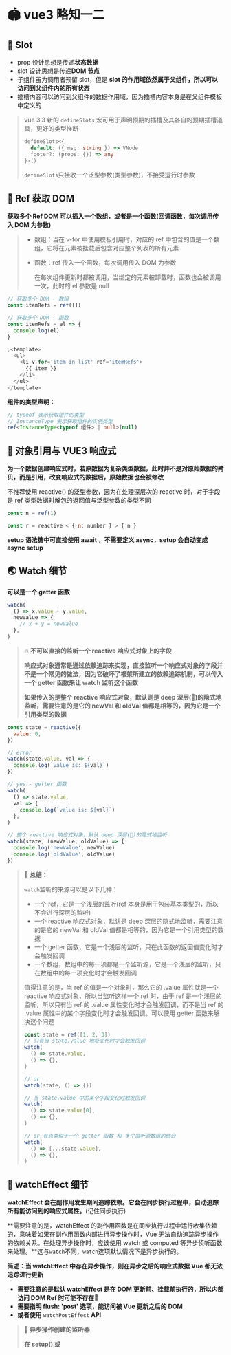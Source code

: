 # 🏟️ vue3 略知一二

## 📒 Slot

- prop 设计思想是传递**状态数据**
- slot 设计思想是传递**DOM 节点**
- 子组件虽为调用者预留 slot，但是 **slot 的作用域依然属于父组件，所以可以访问到父组件内的所有状态**
- 插槽内容可以访问到父组件的数据作用域，因为插槽内容本身是在父组件模板中定义的

> vue 3.3 新的 `defineSlots` 宏可用于声明预期的插槽及其各自的预期插槽道具，更好的类型推断
>
> ```typescript
> defineSlots<{
>   default: ({ msg: string }) => VNode
>   footer?: (props: {}) => any
> }>()
> ```
>
> `defineSlots`只接收一个泛型参数(类型参数)，不接受运行时参数

## 👣 Ref 获取 DOM

**获取多个 Ref DOM 可以插入一个数组，或者是一个函数(回调函数，每次调用传入 DOM 为参数)**

> - 数组：当在 v-for 中使用模板引用时，对应的 ref 中包含的值是一个数组，它将在元素被挂载后包含对应整个列表的所有元素
> - 函数：ref 传入一个函数，每次调用传入 DOM 为参数
>
>   在每次组件更新时都被调用，当绑定的元素被卸载时，函数也会被调用一次，此时的 el 参数是 null

```javascript
// 获取多个 DOM - 数组
const itemRefs = ref([])

// 获取多个 DOM - 函数
const itemRefs = el => {
  console.log(el)
}

;<template>
  <ul>
    <li v-for='item in list' ref='itemRefs'>
      {{ item }}
    </li>
  </ul>
</template>
```

**组件的类型声明：**

```typescript
// typeof 表示获取组件的类型
// InstanceType 表示获取组件的实例类型
ref<InstanceType<typeof 组件> | null>(null)
```

## 📘 对象引用与 VUE3 响应式

**为一个数据创建响应式时，若原数据为复杂类型数据，此时并不是对原始数据的拷贝，而是引用，改变响应式的数据后，原始数据也会被修改**

不推荐使用 reactive() 的泛型参数，因为在处理深层次的 reactive 时，对于字段是 ref 类型数据时解包的返回值与泛型参数的类型不同

```javascript
const n = ref(1)

const r = reactive < { n: number } > { n }
```

**setup 语法糖中可直接使用 await ，不需要定义 async，setup 会自动变成 async setup**

## 🌏 Watch 细节

**可以是一个 getter 函数**

```javascript
watch(
  () => x.value + y.value,
  newValue => {
    // x + y = newValue
  },
)
```

> 🔥 **不可以直接的监听一个 reactive 响应式对象上的字段**
>
> **响应式对象通常是通过依赖追踪来实现，直接监听一个响应式对象的字段并不是一个常见的做法，因为它破坏了框架所建立的依赖追踪机制，可以传入一个 getter 函数来让 watch 监听这个函数**
>
> **如果传入的是整个 reactive 响应式对象，默认则是 deep 深层(🌻)的隐式地监听，需要注意的是它的 newVal 和 oldVal 值都是相等的，因为它是一个引用类型的数据**

```javascript
const state = reactive({
  value: 0,
})

// error
watch(state.value, val => {
  console.log(`value is: ${val}`)
})

// yes - getter 函数
watch(
  () => state.value,
  val => {
    console.log(`value is: ${val}`)
  },
)

// 整个 reactive 响应式对象，默认 deep 深层(🌻)的隐式地监听
watch(state, (newValue, oldValue) => {
  console.log('newValue', newValue)
  console.log('oldValue', oldValue)
})
```

> **🛟 总结：**
>
> `watch`监听的来源可以是以下几种：
>
> - 一个 ref，它是一个浅层的监听(ref 本身是用于包装基本类型的，所以不会进行深层的监听)
> - 一个 reactive 响应式对象，默认是 deep 深层的隐式地监听，需要注意的是它的 newVal 和 oldVal 值都是相等的，因为它是一个引用类型的数据
> - 一个 getter 函数，它是一个浅层的监听，只在此函数的返回值变化时才会触发回调
> - 一个数组，数组中的每一项都是一个监听源，它是一个浅层的监听，只在数组中的每一项变化时才会触发回调
>
> 值得注意的是，当 ref 的值是一个对象时，那么它的 .value 属性就是一个 reactive 响应式对象，所以当监听这样一个 ref 时，由于 ref 是一个浅层的监听，所以只有当 ref 的 .value 属性变化时才会触发回调，而不是当 ref 的 .value 属性中的某个字段变化时才会触发回调。可以使用 getter 函数来解决这个问题
>
> ```typescript
> const state = ref([1, 2, 3])
> // 只有当 state.value 地址变化时才会触发回调
> watch(
>   () => state.value,
>   () => {},
> )
>
> // or
> watch(state, () => {})
>
> // 当 state.value 中的某个字段变化时触发回调
> watch(
>   () => state.value[0],
>   () => {},
> )
>
> // or,有点类似于一个 getter 函数 和 多个监听源数组的结合
> watch(
>   () => [...state.value],
>   () => {},
> )
> ```

## 🍯 watchEffect 细节

**watchEffect 会在副作用发生期间追踪依赖。它会在同步执行过程中，自动追踪所有能访问到的响应式属性。**(记住同步执行)

**需要注意的是，watchEffect 的副作用函数是在同步执行过程中运行收集依赖的，意味着如果在副作用函数内部进行异步操作时，Vue 无法自动追踪异步操作的依赖关系。在处理异步操作时，应该使用 watch 或 computed 等异步侦听函数来处理。**这与`watch`不同，`watch`选项默认情况下是异步执行的。

**简述：当 watchEffect 中存在异步操作，则在异步之后的响应式数据 Vue 都无法追踪进行更新**

- **需要注意的是默认 watchEffect 是在 DOM 更新前、挂载前执行的，所以内部访问 DOM Ref 时可能不存在**🌻
- **需要指明 flush: 'post' 选项，能访问被 Vue 更新之后的 DOM**
- **或者使用** `watchPostEffect` **API**

> **🥽 异步操作创建的监听器**
>
> **在 setup() 或 <script setup> 中同步语句创建的侦听器，会自动绑定到宿主组件实例上，并且会在宿主组件卸载时自动停止。因此，在大多数情况下，无需关心怎么停止一个侦听器。**
>
> **但是，用异步回调创建一个侦听器，它不会绑定到当前组件上，必须手动停止它，以防内存泄漏。(包括 watch 与 watchPostEffect)**这是在自定义 hooks 中需要特别注意的细节
>
> ```javascript
> let unwatch = null
> getList().then(()=>{
>   // 异步中创建 watchEffect、watch 需要手动清除
>   unwatch = watch() or watchEffect()
> })
>
>
> // 组件卸载去除
> unwatch()
> ```

## 🏖️ 监听子组件生命周期

通过 `@vnode-updated` or `@vnodeUpdated` 监听

> 与 vue2 不同，在 2 版本中，监听子组件生命周期需要通过 `@hook:updated` 监听

## 🤿 provide | inject 标注类型

**通常依赖注入在多个组件中进行使用，为它标注正确的类型非常重要，vue 为此提供一个接口类型根据** `InjectionKey`**，与** `Symbol`**配合使用**

🏡 同时的也应该为 inject 提供泛型标注，**推荐的做法是将这些泛型的类型编写在同一个文件中，以供其他组件导入使用**

```javascript
provide(key, value)

// 一般使用
provide(options,{value:true})


// ts
const options = Symbol() as InjectionKey<{x:number}>

// 如果 value 位置传入错误类型就会报错提示
provide(options,{value:1})

const data = inject(key)
```

> **🔥 响应性链接**
>
> **如果提供的值是一个 ref 对象，注入进来的也会是该 ref 对象，而不会自动解包为其内部的值。这使得注入方组件能够通过 ref 对象保持了和供给方的响应性链接**
> 这是与 vue2 不同的地方，vue2 中如果直接注入一个 defineProperty 的对象，他们之间是没有响应式链接的。但是可以将响应式进行一层包装，然后注入，这样就可以保持响应式链接，或者在 v2.7 以上版本中使用 `computed` 进行包装注入

> **在一些场景中，默认值可能需要通过调用一个函数或初始化一个类来取得。为了避免在用不到默认值的情况下进行不必要的计算或产生副作用，可以使用工厂函数来创建默认值（与 props 类似）**

**如果不希望数据被子组件修改，仅用于展示，可以使用** [**readonly**](https://staging-cn.vuejs.org/api/reactivity-core.html#readonly) **进行标注**

```javascript
inject(key, defaultValue)

// 类型：{x:number} | 可能是 undefined 🕶
const data = inject < T > 'options'

// 添加默认值
const data = inject < T > ('options', { x: 1 })
```

> **修改值**
>
> **当提供修改注入响应式的数据的方法时，建议尽可能将任何对响应式状态的变更的方法都保持在供给方组件中。这样可以确保所提供状态的声明和变更操作都内聚在同一个组件内，使其更容易维护。(配套提供一个修改状态数据的函数，给子组件调用更新数据)**

```javascript
const location = ref('North Pole')

function updateLocation() {
  location.value = 'South Pole'
}

provide('location', {
  location,
  updateLocation,
})
```

🥥 组合函数

如果组合式函数在有**接收 ref 为参数时**会产生响应式 effect，**请确保使用 watch() 显式地监听此 ref，或者在 watchEffect() 中调用 unref() 来进行正确的追踪。**

**在组合式函数中使用 ref() 而不是 reactive()。**推荐的约定是组合式函数**始终返回一个包含多个 ref 的普通的非响应式对象(使用普通对象进行包裹一层)**，这样该对象在组件中被解构为 ref 之后仍可以保持响应性

```javascript
// x 和 y 是两个 ref
const { x, y } = useMouse()
```

需要注意的是，在组合函数中，**需要在 onUnmounted() 时手动清理副作用**。举例来说，如果一个组合式函数设置一个事件监听器`watchEffect`，它就应该在 onUnmounted() 中被移除。也可以使用一个组合式函数来自动做这些事(手动清理副作用)。

**组合式函数在 <script setup> 或 setup() 钩子中，应始终被同步地调用。**

**注意：这个限制是为让 Vue 能够确定当前正在被执行的到底是哪个组件实例，只有能确认当前组件实例，才能够：**

- **将生命周期钩子注册到该组件实例上**
- **将计算属性和监听器注册到该组件实例上，以便在该组件被卸载时停止监听，避免内存泄漏。**

> 🔥 **需要注意的是 <script setup> 是唯一在调用 await 之后仍可调用组合式函数的地方。编译器会在异步操作之后自动为你恢复当前的组件实例。**

## 🛵 ref

> 使用 ref 时，会返回一个可变的响应式对象，该对象作为一个**响应式的引用**维护着它【内部的值】，这也就是 ref 名称的来源；它内部的值是在 ref 的 value 属性中被维护的，真正的数据是在 value 中维护，所以在使用时才需要使用 `ref.value` 进行访问。所以在使用双向绑定时，使用 ref 与 reactive 的区别就是，ref 是修改的 value 属性，而 reactive 是修改的对象本身的引用的值，从而 reactive 被直接修改引用丢失响应式，而 ref 修改的是 value 属性，所以不会丢失响应式

> 🌻 解包问题
> 在模板中当直接传入一个 ref 时，会自动解包，但是如果传入的是一个通过一层对象包装的 ref，就不会自动解包，需要手动解包
> 需要注意的是如果是一个 reactive 对象包裹的 ref，也会自动解包
> 值得注意的是，当访问到某个响应式数组或 Map 这样的原生集合类型中的 ref 元素时，不会执行 ref 的解包

> ref 传递一个值之后，如果使用的是基本类型响应式依赖 `Object.defineProperty()` 的 `get()` 和 `set()` ，如果 ref 使用的是引用类型，ref 函数底层会自动将 ref 转换成 reactive;

## 🎢 defineExpose

## 🌽 关于解构

## 🌴 Option Api 的缺陷

如果你正在重构一个 vue2 options Api 项目你会发现，处理相同逻辑关注点的代码被强制拆分在了不同的选项中，位于文件的不同部分，一个状态到处被使用，到处被修改。在一个几百行的大组件中，要读懂代码中的一个逻辑关注点，需要在文件中反复上下滚动，这并不理想。
另外，如果想要将一个逻辑关注点抽取重构到一个可复用的工具函数中，需要从文件的多个不同部分找到所需的正确片段。

## 🛟 关于响应式

> 🌈 何为响应式：
>
> 响应式描述的是 **函数 与 数据** 的关联
> 当数据发生变化时，函数会自动执行，一个数据的变化不会到另一个数据的变化，而是到函数的变化
> vue 中的模板是一个 render 函数，当数据发生变化时，render 函数会自动执行，从而实现视图的更新。
>
> 🚁 以下是 vue 中的响应式函数，它们都会被监控起来，当依赖的数据发生变化时，它们会自动执行
>
> - render 函数：当依赖的数据发生变化时，render 函数会自动执行
> - 计算属性：当依赖的数据发生变化时，计算属性会自动执行
> - watch：当依赖的数据发生变化时，watch 会自动执行
> - watchEffect：当依赖的数据发生变化时，watchEffect 会自动执行
>   需要注意的是这些函数是被监控的函数才会被自动执行，在 vue2 中它们是被 watcher 监控，而在 vue3 中它们是被 effect(reactivity effect)监控的，两者都是 vue 中的响应式系统的核心，内部的函数。
>   响应式数据是一个对象

```javascript
// 不会被监控，这是一个数据与数据的关联，ref 函数不会被监控
// ref 本身不会自动追踪依赖，它只是一个包装器，它的作用是将基本类型数据包装成一个响应式对象
const state = ref(props.initialState)

function update(initialState) {
  const state = ref(initialState)
  watchEffect(() => {
    // 不会被监控，原始类型数据不会被监控
    state.value = initialState
  })
}

// 传入的是一个原始类型数据 initialState
update(props.initialState)

// 解决
function update(props) {
  const state = ref(props.initialState)
  watchEffect(() => {
    // props 是一个响应式对象，当 props.initialState 发生变化时，会自动执行
    state.value = props.initialState
  })
}
update(props)
```

> 🪣 所以在使用 props 时尽可能的使用 props 本身，而不是 props 的某个字段，因为 props 是一个响应式对象，当 props 发生变化时，会自动执行，而 props 的某个字段不是一个响应式对象，可能是一个原始类型数据，原始类型响应式会丢失

> ⛵️ 静态提升
>
> vue3 中的静恋提升（Static Markup) 是一种编译优化技术，它通过在编译阶段分析模板，将静态的部分提升为静态标记，从而减少运行时的开销。
>
> 静态提升通过在编译过程中将模板中的静态内容标记为常量，并将其提升到组件的创建阶段。这意味着在每次组件实例化时，这些静态内容都不需要重新计算，从而提高了渲染的性能。
>
> - 编译时性能优化：静态提升可以减少运行时的模板解析和生成代码的时间，因为编译器能够在编译阶段检测到静态内容，并生成更高效的代码。
>
> - 运行时性能优化：由于静态内容被提升为常量，它们不需要在每次渲染时重新计算，从而减少了不必要的计算开销，提高了组件的渲染性能。

## 🎁 Ref or Reactive

- computed 返回的是一个 ref，所以在模板中使用时，不需要手动解包
- props 返回的是一个 reactive
- ref 传入一个复杂类型数据时，会自动转换成 reactive，`.value` 属性是一个 reactive，外层是一个 ref

**响应式的数据一定是一个对象**

## ⛺️ 小习惯

> 当调用函数时，仅仅需要获取函数的第二个参数的使用，不需要第一个参数时，通常使用 `_`进行占位
>
> ```ts
> setup(_, context)
> ```

> 同样的在 ts 中，不需要某些参数时，通常使用 `_`前缀补充防止报错
>
> ```ts
> handle(_, _context, data)
> ```
